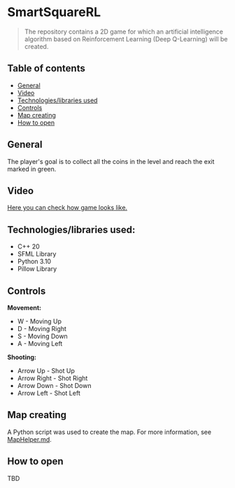 # SmartSquareRL
> The repository contains a 2D game for which an artificial intelligence algorithm based on Reinforcement Learning (Deep Q-Learning) will be created.

## Table of contents
- [General](#General)
- [Video](#Video)
- [Technologies/libraries used](#Technologies/libraries-used)
- [Controls](#Controls)
- [Map creating](#Map-creating)
- [How to open](#How-to-open)

## General
The player's goal is to collect all the coins in the level and reach the exit marked in green.

## Video
[Here you can check how game looks like.](https://youtube.com/shorts/BdZh8jy2RsA?feature=share)

## Technologies/libraries used:
- C++ 20
- SFML Library
- Python 3.10
- Pillow Library

## Controls
**Movement:**
- W - Moving Up
- D - Moving Right
- S - Moving Down
- A - Moving Left

**Shooting:**
- Arrow Up - Shot Up
- Arrow Right - Shot Right
- Arrow Down - Shot Down
- Arrow Left - Shot Left

## Map creating
A Python script was used to create the map. For more information, see [MapHelper.md](MapHelper.md).

## How to open
TBD
